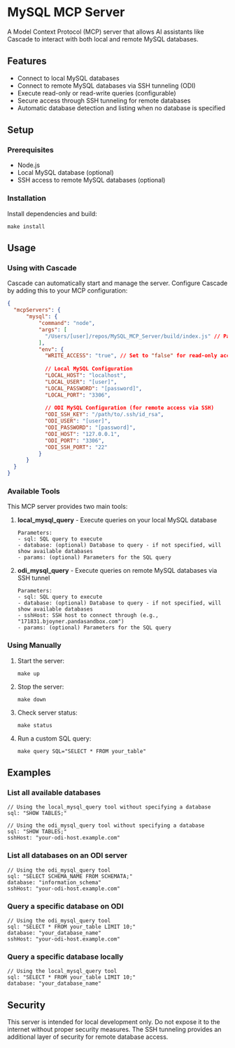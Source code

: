 # MySQL MCP Server

A Model Context Protocol (MCP) server that allows AI assistants like Cascade to interact with both local and remote MySQL databases.

## Features

- Connect to local MySQL databases
- Connect to remote MySQL databases via SSH tunneling (ODI)
- Execute read-only or read-write queries (configurable)
- Secure access through SSH tunneling for remote databases
- Automatic database detection and listing when no database is specified

## Setup

### Prerequisites

- Node.js
- Local MySQL database (optional)
- SSH access to remote MySQL databases (optional)

### Installation

Install dependencies and build:
```
make install
```

## Usage

### Using with Cascade

Cascade can automatically start and manage the server. Configure Cascade by adding this to your MCP configuration:

```json
{
  "mcpServers": {
      "mysql": {
          "command": "node",
          "args": [
            "/Users/[user]/repos/MySQL_MCP_Server/build/index.js" // Path to the server
          ],
          "env": {
            "WRITE_ACCESS": "true", // Set to "false" for read-only access
            
            // Local MySQL Configuration
            "LOCAL_HOST": "localhost",
            "LOCAL_USER": "[user]",
            "LOCAL_PASSWORD": "[password]",
            "LOCAL_PORT": "3306",
            
            // ODI MySQL Configuration (for remote access via SSH)
            "ODI_SSH_KEY": "/path/to/.ssh/id_rsa",
            "ODI_USER": "[user]",
            "ODI_PASSWORD": "[password]",
            "ODI_HOST": "127.0.0.1",
            "ODI_PORT": "3306",
            "ODI_SSH_PORT": "22"
          }
      }
  }
}
```

### Available Tools

This MCP server provides two main tools:

1. **local_mysql_query** - Execute queries on your local MySQL database
   ```
   Parameters:
   - sql: SQL query to execute
   - database: (optional) Database to query - if not specified, will show available databases
   - params: (optional) Parameters for the SQL query
   ```

2. **odi_mysql_query** - Execute queries on remote MySQL databases via SSH tunnel
   ```
   Parameters:
   - sql: SQL query to execute
   - database: (optional) Database to query - if not specified, will show available databases
   - sshHost: SSH host to connect through (e.g., "171831.bjoyner.pandasandbox.com")
   - params: (optional) Parameters for the SQL query
   ```

### Using Manually

1. Start the server:
   ```
   make up
   ```

2. Stop the server:
   ```
   make down
   ```

3. Check server status:
   ```
   make status
   ```

4. Run a custom SQL query:
   ```
   make query SQL="SELECT * FROM your_table"
   ```

## Examples

### List all available databases
```
// Using the local_mysql_query tool without specifying a database
sql: "SHOW TABLES;"

// Using the odi_mysql_query tool without specifying a database
sql: "SHOW TABLES;"
sshHost: "your-odi-host.example.com"
```

### List all databases on an ODI server
```
// Using the odi_mysql_query tool
sql: "SELECT SCHEMA_NAME FROM SCHEMATA;"
database: "information_schema"
sshHost: "your-odi-host.example.com"
```

### Query a specific database on ODI
```
// Using the odi_mysql_query tool
sql: "SELECT * FROM your_table LIMIT 10;"
database: "your_database_name"
sshHost: "your-odi-host.example.com"
```

### Query a specific database locally
```
// Using the local_mysql_query tool
sql: "SELECT * FROM your_table LIMIT 10;"
database: "your_database_name"
```

## Security

This server is intended for local development only. Do not expose it to the internet without proper security measures. The SSH tunneling provides an additional layer of security for remote database access.
